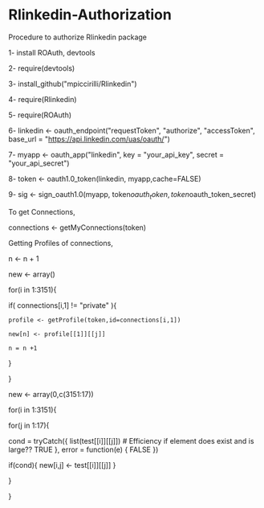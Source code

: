 # Rlinkedin-Authorization
Procedure to authorize Rlinkedin package

1- install ROAuth, devtools

2- require(devtools)

3- install_github("mpiccirilli/Rlinkedin")

4- require(Rlinkedin)

5- require(ROAuth)

6- linkedin <- oauth_endpoint("requestToken", "authorize", "accessToken", base_url = "https://api.linkedin.com/uas/oauth/")

7- myapp <- oauth_app("linkedin", key = "your_api_key", secret = "your_api_secret")

8- token <- oauth1.0_token(linkedin, myapp,cache=FALSE)

9- sig <- sign_oauth1.0(myapp, token$oauth_token, token$oauth_token_secret)

To get Connections,

connections <- getMyConnections(token)

Getting Profiles of connections,

n <- n + 1

new <- array()

for(i in 1:3151){

  if( connections[i,1] != "private" ){

    profile <- getProfile(token,id=connections[i,1])

    new[n] <- profile[[1]][[j]]

    n = n +1

  }

}

new <- array(0,c(3151:17))

for(i in 1:3151){

for(j in 1:17){

cond = tryCatch({
    list(test[[i]][[j]])  # Efficiency if element does exist and is large??
    TRUE
  }, error = function(e) {
    FALSE
  })

if(cond){
new[i,j] <- test[[i]][[j]]
}

}

}
